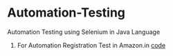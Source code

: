 # Automation-Testing
Automation Testing using Selenium in Java Language



1. For Automation Registration Test in Amazon.in [code](https://github.com/mohitsingla123/Automation-Testing/blob/master/Java%20Selenium%20Code/automateregister.java)
